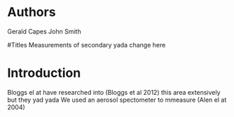# Authors 
Gerald Capes
John Smith

#Titles
Measurements of secondary yada change here

# Introduction 
Bloggs el at have researched into (Bloggs et al 2012)  this area extensively but they yad yada 
We used an aerosol spectometer to mmeasure  (Alen el at 2004) 


